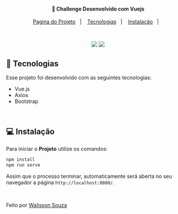 <h4 align="center">
  🚀 Challenge Desenvolvido com Vuejs
</h4>

<p align="center">
  <a href="https://cripto-oj6t6uzm9-walisson27.vercel.app">Pagina do Projeto</a>&nbsp;&nbsp;&nbsp;|&nbsp;&nbsp;&nbsp;
  <a href="#rocket-tecnologias">Tecnologias</a>&nbsp;&nbsp;&nbsp;|&nbsp;&nbsp;&nbsp;
  <a href="#-instalação">Instalação</a>&nbsp;&nbsp;&nbsp;|&nbsp;&nbsp;&nbsp;
  
</p>
<br>

<p align="center">
  <img src="https://user-images.githubusercontent.com/48169247/190934863-bb5583f0-a34b-4306-8a2a-460c20c8e6f1.png">
  <img src="https://user-images.githubusercontent.com/48169247/140796829-166983a9-2dd4-4373-9bf8-88058b1b4878.PNG">
</p>

## :rocket: Tecnologias

Esse projeto foi desenvolvido com as seguintes tecnologias:

- Vue.js
- Axios
- Bootstrap
<br>

## 💻 Instalação

Para iniciar o **Projeto** utilize os comandos:

```bash
npm install
npm run serve

```

Assim que o processo terminar, automaticamente será aberta no seu navegador a página `http://localhost:8080/`.

<br>

Feito por [Walisson Souza](https://github.com/walisson27)

